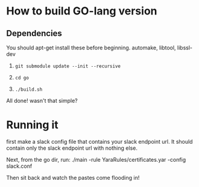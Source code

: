 # How to build GO-lang version
## Dependencies
You should apt-get install these before beginning.
automake, libtool, libssl-dev

1) `git submodule update --init --recursive`

2) `cd go`

3) `./build.sh`

All done! wasn't that simple? 

# Running it
first make a slack config file that contains your slack endpoint url. It should contain only the slack endpoint url with nothing else.

Next, from the go dir, run:
./main -rule YaraRules/certificates.yar -config slack.conf

Then sit back and watch the pastes come flooding in!
